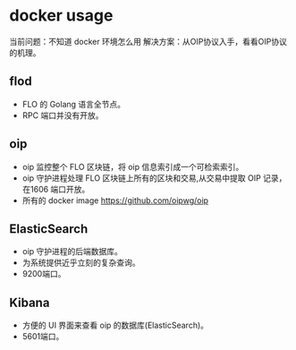 # docker usage
当前问题：不知道 docker 环境怎么用
解决方案：从OIP协议入手，看看OIP协议的机理。

## flod
- FLO 的 Golang 语言全节点。
- RPC 端口并没有开放。
 
## oip
- oip 监控整个 FLO 区块链，将 oip 信息索引成一个可检索索引。
- oip 守护进程处理 FLO 区块链上所有的区块和交易,从交易中提取 OIP 记录，在1606 端口开放。
- 所有的 docker image
https://github.com/oipwg/oip

## ElasticSearch
- oip 守护进程的后端数据库。
- 为系统提供近乎立刻的复杂查询。
- 9200端口。

## Kibana
- 方便的 UI 界面来查看 oip 的数据库(ElasticSearch)。
- 5601端口。
